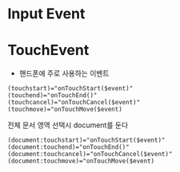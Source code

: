 # Input Event

# TouchEvent
- 핸드폰에 주로 사용하는 이벤트

```
(touchstart)="onTouchStart($event)"
(touchend)="onTouchEnd()"
(touchcancel)="onTouchCancel($event)"
(touchmove)="onTouchMove($event)
```
전체 문서 영역 선택시 document를 둔다
```
(document:touchstart)="onTouchStart($event)"
(document:touchend)="onTouchEnd()"
(document:touchcancel)="onTouchCancel($event)"
(document:touchmove)="onTouchMove($event)
```
